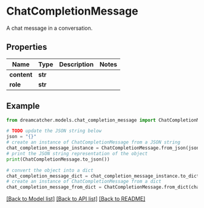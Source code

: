 # ChatCompletionMessage

A chat message in a conversation.

## Properties

Name | Type | Description | Notes
------------ | ------------- | ------------- | -------------
**content** | **str** |  | 
**role** | **str** |  | 

## Example

```python
from dreamcatcher.models.chat_completion_message import ChatCompletionMessage

# TODO update the JSON string below
json = "{}"
# create an instance of ChatCompletionMessage from a JSON string
chat_completion_message_instance = ChatCompletionMessage.from_json(json)
# print the JSON string representation of the object
print(ChatCompletionMessage.to_json())

# convert the object into a dict
chat_completion_message_dict = chat_completion_message_instance.to_dict()
# create an instance of ChatCompletionMessage from a dict
chat_completion_message_from_dict = ChatCompletionMessage.from_dict(chat_completion_message_dict)
```
[[Back to Model list]](../README.md#documentation-for-models) [[Back to API list]](../README.md#documentation-for-api-endpoints) [[Back to README]](../README.md)


